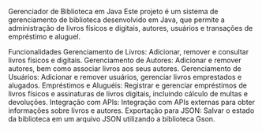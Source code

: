 
Gerenciador de Biblioteca em Java
Este projeto é um sistema de gerenciamento de biblioteca desenvolvido em Java, que permite a administração de livros físicos e digitais, autores, usuários e transações de empréstimo e aluguel.

Funcionalidades
Gerenciamento de Livros: Adicionar, remover e consultar livros físicos e digitais.
Gerenciamento de Autores: Adicionar e remover autores, bem como associar livros aos seus autores.
Gerenciamento de Usuários: Adicionar e remover usuários, gerenciar livros emprestados e alugados.
Empréstimos e Aluguéis: Registrar e gerenciar empréstimos de livros físicos e assinaturas de livros digitais, incluindo cálculo de multas e devoluções.
Integração com APIs: Integração com APIs externas para obter informações sobre livros e autores.
Exportação para JSON: Salvar o estado da biblioteca em um arquivo JSON utilizando a biblioteca Gson.
